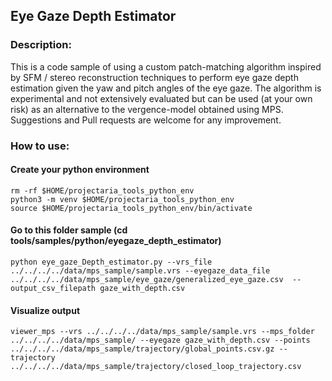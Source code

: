 ## Eye Gaze Depth Estimator

### Description:

This is a code sample of using a custom patch-matching algorithm inspired by
SFM / stereo reconstruction techniques to perform eye
gaze depth estimation given the yaw and pitch angles of the eye gaze. The
algorithm is experimental and not extensively evaluated but can be used
(at your own risk) as an alternative to the vergence-model obtained using MPS.
Suggestions and Pull requests are welcome for any improvement.

### How to use:

#### Create your python environment

```
rm -rf $HOME/projectaria_tools_python_env
python3 -m venv $HOME/projectaria_tools_python_env
source $HOME/projectaria_tools_python_env/bin/activate
```

#### Go to this folder sample (cd tools/samples/python/eyegaze_depth_estimator)

```
python eye_gaze_Depth_estimator.py --vrs_file ../../../../data/mps_sample/sample.vrs --eyegaze_data_file ../../../../data/mps_sample/eye_gaze/generalized_eye_gaze.csv  --output_csv_filepath gaze_with_depth.csv
```

#### Visualize output

```
viewer_mps --vrs ../../../../data/mps_sample/sample.vrs --mps_folder ../../../../data/mps_sample/ --eyegaze gaze_with_depth.csv --points ../../../../data/mps_sample/trajectory/global_points.csv.gz --trajectory ../../../../data/mps_sample/trajectory/closed_loop_trajectory.csv
```
